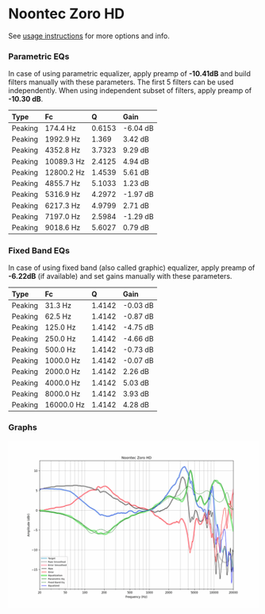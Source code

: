 # Noontec Zoro HD
See [usage instructions](https://github.com/jaakkopasanen/AutoEq#usage) for more options and info.

### Parametric EQs
In case of using parametric equalizer, apply preamp of **-10.41dB** and build filters manually
with these parameters. The first 5 filters can be used independently.
When using independent subset of filters, apply preamp of **-10.30 dB**.

| Type    | Fc         |      Q | Gain     |
|:--------|:-----------|:-------|:---------|
| Peaking | 174.4 Hz   | 0.6153 | -6.04 dB |
| Peaking | 1992.9 Hz  | 1.369  | 3.42 dB  |
| Peaking | 4352.8 Hz  | 3.7323 | 9.29 dB  |
| Peaking | 10089.3 Hz | 2.4125 | 4.94 dB  |
| Peaking | 12800.2 Hz | 1.4539 | 5.61 dB  |
| Peaking | 4855.7 Hz  | 5.1033 | 1.23 dB  |
| Peaking | 5316.9 Hz  | 4.2972 | -1.97 dB |
| Peaking | 6217.3 Hz  | 4.9799 | 2.71 dB  |
| Peaking | 7197.0 Hz  | 2.5984 | -1.29 dB |
| Peaking | 9018.6 Hz  | 5.6027 | 0.79 dB  |

### Fixed Band EQs
In case of using fixed band (also called graphic) equalizer, apply preamp of **-6.22dB**
(if available) and set gains manually with these parameters.

| Type    | Fc         |      Q | Gain     |
|:--------|:-----------|:-------|:---------|
| Peaking | 31.3 Hz    | 1.4142 | -0.03 dB |
| Peaking | 62.5 Hz    | 1.4142 | -0.87 dB |
| Peaking | 125.0 Hz   | 1.4142 | -4.75 dB |
| Peaking | 250.0 Hz   | 1.4142 | -4.66 dB |
| Peaking | 500.0 Hz   | 1.4142 | -0.73 dB |
| Peaking | 1000.0 Hz  | 1.4142 | -0.07 dB |
| Peaking | 2000.0 Hz  | 1.4142 | 2.26 dB  |
| Peaking | 4000.0 Hz  | 1.4142 | 5.03 dB  |
| Peaking | 8000.0 Hz  | 1.4142 | 3.93 dB  |
| Peaking | 16000.0 Hz | 1.4142 | 4.28 dB  |

### Graphs
![](./Noontec%20Zoro%20HD.png)
